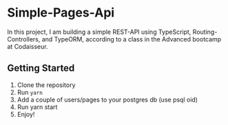 # Simple-Pages-Api

In this project, I am building a simple REST-API using TypeScript, Routing-Controllers, and TypeORM, according to a class in the Advanced bootcamp at Codaisseur.

## Getting Started
1. Clone the repository
2. Run `yarn`
3. Add a couple of users/pages to your postgres db (use psql oid)
4. Run yarn start
5. Enjoy!

